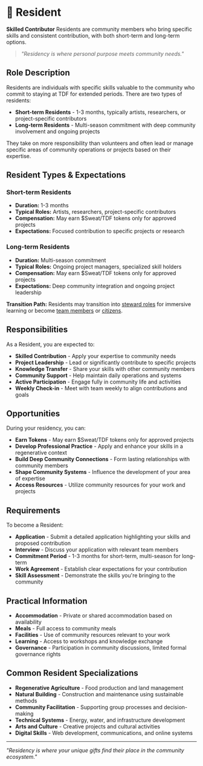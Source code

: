 # 🏡 Resident

**Skilled Contributor** Residents are community members who bring specific skills and consistent contribution, with both short-term and long-term options.

> *"Residency is where personal purpose meets community needs."*

## Role Description

Residents are individuals with specific skills valuable to the community who commit to staying at TDF for extended periods. There are two types of residents:

- **Short-term Residents** - 1-3 months, typically artists, researchers, or project-specific contributors
- **Long-term Residents** - Multi-season commitment with deep community involvement and ongoing projects

They take on more responsibility than volunteers and often lead or manage specific areas of community operations or projects based on their expertise.

## Resident Types & Expectations

### Short-term Residents
- **Duration:** 1-3 months
- **Typical Roles:** Artists, researchers, project-specific contributors
- **Compensation:** May earn $Sweat/TDF tokens only for approved projects
- **Expectations:** Focused contribution to specific projects or research

### Long-term Residents
- **Duration:** Multi-season commitment
- **Typical Roles:** Ongoing project managers, specialized skill holders
- **Compensation:** May earn $Sweat/TDF tokens only for approved projects
- **Expectations:** Deep community integration and ongoing project leadership

**Transition Path:** Residents may transition into [steward roles](steward.md) for immersive learning or become [team members](team_member.md) or [citizens](citizen.md).

## Responsibilities

As a Resident, you are expected to:

- **Skilled Contribution** - Apply your expertise to community needs
- **Project Leadership** - Lead or significantly contribute to specific projects
- **Knowledge Transfer** - Share your skills with other community members
- **Community Support** - Help maintain daily operations and systems
- **Active Participation** - Engage fully in community life and activities
- **Weekly Check-in** - Meet with team weekly to align contributions and goals

## Opportunities

During your residency, you can:

- **Earn Tokens** - May earn $Sweat/TDF tokens only for approved projects
- **Develop Professional Practice** - Apply and enhance your skills in a regenerative context
- **Build Deep Community Connections** - Form lasting relationships with community members
- **Shape Community Systems** - Influence the development of your area of expertise
- **Access Resources** - Utilize community resources for your work and projects

## Requirements

To become a Resident:

- **Application** - Submit a detailed application highlighting your skills and proposed contribution
- **Interview** - Discuss your application with relevant team members
- **Commitment Period** - 1-3 months for short-term, multi-season for long-term
- **Work Agreement** - Establish clear expectations for your contribution
- **Skill Assessment** - Demonstrate the skills you're bringing to the community

## Practical Information

- **Accommodation** - Private or shared accommodation based on availability
- **Meals** - Full access to community meals
- **Facilities** - Use of community resources relevant to your work
- **Learning** - Access to workshops and knowledge exchange
- **Governance** - Participation in community discussions, limited formal governance rights

## Common Resident Specializations

- **Regenerative Agriculture** - Food production and land management
- **Natural Building** - Construction and maintenance using sustainable methods
- **Community Facilitation** - Supporting group processes and decision-making
- **Technical Systems** - Energy, water, and infrastructure development
- **Arts and Culture** - Creative projects and cultural activities
- **Digital Skills** - Web development, communications, and online systems

---

*"Residency is where your unique gifts find their place in the community ecosystem."*
